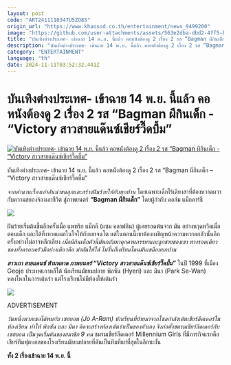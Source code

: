 ```yaml
---
layout: post
code: "ART2411110347U5ZO85"
origin_url: "https://www.khaosod.co.th/entertainment/news_9499200"
image: "https://github.com/user-attachments/assets/563e2dba-dbd2-4ff5-be55-2df8ea5e53c1"
title: "บันเทิงต่างประเทศ- เข้าฉาย 14 พ.ย. นี้แล้ว คอหนังต้องดู 2 เรื่อง 2 รส “Bagman ผีกินเด็ก - “Victory สาวสายแด๊นซ์เชียร์วี๊ดบึ้ม”"
description: "บันเทิงต่างประเทศ- เข้าฉาย 14 พ.ย. นี้แล้ว คอหนังต้องดู 2 เรื่อง 2 รส “Bagman ผีกินเด็ก - “Victory สาวสายแด๊นซ์เชียร์วี๊ดบึ้ม”"
category: "ENTERTAINMENT"
language: "th"
date: 2024-11-11T03:52:32.441Z
---
```


# บันเทิงต่างประเทศ- เข้าฉาย 14 พ.ย. นี้แล้ว คอหนังต้องดู 2 เรื่อง 2 รส “Bagman ผีกินเด็ก - “Victory สาวสายแด๊นซ์เชียร์วี๊ดบึ้ม”

[![บันเทิงต่างประเทศ- เข้าฉาย 14 พ.ย. นี้แล้ว คอหนังต้องดู 2 เรื่อง 2 รส “Bagman ผีกินเด็ก - “Victory สาวสายแด๊นซ์เชียร์วี๊ดบึ้ม”](https://www.khaosod.co.th/wpapp/uploads/2024/11/bbbb.jpg "บันเทิงต่างประเทศ- เข้าฉาย 14 พ.ย. นี้แล้ว คอหนังต้องดู 2 เรื่อง 2 รส “Bagman ผีกินเด็ก - “Victory สาวสายแด๊นซ์เชียร์วี๊ดบึ้ม”")](https://www.khaosod.co.th/wpapp/uploads/2024/11/bbbb.jpg)

บันเทิงต่างประเทศ- เข้าฉาย 14 พ.ย. นี้แล้ว คอหนังต้องดู 2 เรื่อง 2 รส “Bagman ผีกินเด็ก – “Victory สาวสายแด๊นซ์เชียร์วี๊ดบึ้ม”

_จากตำนานเรื่องเล่าอันน่าขนลุกและสร้างฝันร้ายให้กับทุกบ้าน_ โดยเฉพาะเด็กไร้เดียงสาที่ต้องหวาดผวากับความสยองจ้องเอาชีวิต สู่ภาพยนตร์ **“Bagman ผีกินเด็ก”** โดยผู้กำกับ คอล์ม แม็กคาร์ธี

![](https://www.khaosod.co.th/wpapp/uploads/2024/11/Bagman.jpg)

ฝันร้ายเริ่มต้นขึ้นอีกครั้งเมื่อ แพทริก แม็กคี (แซม คลาฟลิน) ผู้เคยรอดพ้นจาก มัน อย่างหวุดหวิดเมื่อตอนเด็ก และได้ทิ้งบาดแผลในใจให้กับเขาจนโต แต่ในตอนนี้เขาต้องเผชิญหน้าความหวาดกลัวนั้นอีกครั้งอย่างไม่อาจหลีกเลี่ยง _เมื่อผีกินเด็กตัวนี้มันกลับมาคุกคามภรรยาและลูกชายของเขา ทางรอดเดียวของทั้งครอบครัวมีอย่างเดียวคือ ฆ่ามันให้ได้ ไม่งั้นก็เตรียมโดนมันเขมือบยกบ้าน_

_**สาวเกา สายแดนซ์ ห้ามพลาด ภาพยนตร์ “Victory สาวสายแด๊นซ์เชียร์วี๊ดบึ้ม”**_ ในปี 1999 ที่เมือง Geoje ประเทศเกาหลีใต้ นักเรียนมัธยมปลาย พิลซัน (Hyeri) และ มีนา (Park Se-Wan) หลงใหลในการเต้นรำ แต่โรงเรียนไม่มีห้องให้เต้นรำ

![](https://www.khaosod.co.th/wpapp/uploads/2024/11/1728817505502.jpg)

ADVERTISEMENT

_วันหนึ่งพวกเธอได้พบกับ เซฮยอน (Jo A-Ram) นักเรียนที่ย้ายมาจากโซลกำลังเต้นเชียร์ลีดเดอร์ในห้องเรียน ทำให้ พิลซัน และ มีนา คิดจะสร้างห้องเต้นรำเป็นของตัวเอง จึงก่อตั้งชมรมเชียร์ลีดเดอร์กับ เซฮยอน เป็นจุดเริ่มต้นของสมาชิก 9 คน_ ชมรมเชียร์ลีดเดอร์ Millennium Girls ที่มีภารกิจแรกคือเชียร์ทีมฟุตบอลของโรงเรียนมัธยมปลายที่ดันเป็นทีมที่แย่ที่สุดในลีกซะงั้น

**ทั้ง 2 เรื่องเข้าฉาย 14 พ.ย. นี้**